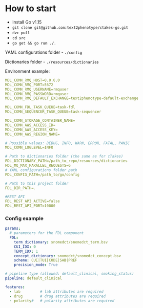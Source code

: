 # How to start


* Install Go v1.15
* `git clone git@github.com:text2phenotype/ctakes-go.git`
* `dvc pull`
* `cd src`
* `go get && go run ./.`

YAML configurations folder - `./config`

Dictionaries folder - `./resources/dictionaries`

Environment example:

```yaml
MDL_COMN_RMQ_HOST=0.0.0.0
MDL_COMN_RMQ_PORT=5672
MDL_COMN_RMQ_USERNAME=rmquser
MDL_COMN_RMQ_PASSWORD=rmquser
MDL_COMN_RMQ_DEFAULT_EXCHANGE=text2phenotype-default-exchange

MDL_COMN_FDL_TASK_QUEUE=task-fdl
MDL_COMN_SEQUENCER_TASK_QUEUE=task-sequencer

MDL_COMN_STORAGE_CONTAINER_NAME=
MDL_COMN_AWS_ACCESS_ID=
MDL_COMN_AWS_ACCESS_KEY=
MDL_COMN_AWS_REGION_NAME=

# Possible values: DEBUG, INFO, WARN, ERROR, FATAL, PANIC
MDL_COMN_LOGLEVEL=INFO

# Path to dictionaries folder (the same as for cTakes)
FDL_DICTIONARY_PATH=/path_to_repo/resources/dictionaries
FDL_MQ_MAX_PARALLEL_REQUESTS=6
# YAML configurations folder path
FDL_CONFIG_PATH=/path_to/go/config

# Path to this project folder
FDL_DIR_PATH=.

#REST API
FDL_REST_API_ACTIVE=false
FDL_REST_API_PORT=10000
```

### Config example ###
```YAML
params:
  # parameters for the FDL component
  FDL:
    term_dictionary: snomedct/snomedct_term.bsv
    CUI_IDX: 0
    TERM_IDX: 1
    concept_dictionary: snomedct/snomedct_concept.bsv
    scheme: CUI|TUI|CODE|SAB|PREF
    precision_mode: True

# pipeline type (allowed: default_clinical, smoking_status)
pipeline: default_clinical

features:
  - lab         # lab attributes are required
  - drug        # drug attributes are required
  - polarity#   # polarity attributes are required
```
